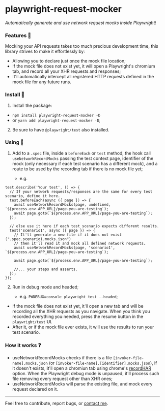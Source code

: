 # playwright-request-mocker

*Automatically generate and use network request mocks inside Playwright!*

### Features :mag_right:

Mocking your API requests takes too much precious development time, this library strives to make it effortlessly by:
- Allowing you to declare just once the mock file location;
- If the mock file does not exist yet, it will open a Playwright's chromium tab, and record all your XHR requests and responses;
- It'll automatically intercept all registered HTTP requests defined in the mock file for any future runs.


### Install :construction_worker:
1. Install the package:
  -   ``npm install playwright-request-mocker -D``
  -   or ``yarn add playwright-request-mocker -D``;
2. Be sure to have ``@playwright/test`` also installed.

### Using :electric_plug:
1. Add to a ``.spec`` file, inside a ``beforeEach`` or ``test`` method, the hook call ``useNetworkRecordMocks`` passing the test context page, identifier of the mock (only necessary if each test scenario has a different mock), and a route to be used by the recording tab if there is no mock file yet;

    - e.g.
```
test.describe('Your test', () => {
  // If your network requests/responses are the same for every test scenario, define it here.
  test.beforeEach(async ({ page }) => {
    await useNetworkRecordMocks(page, undefined, `${process.env.APP_URL}/page-you-are-testing`);
    await page.goto(`${process.env.APP_URL}/page-you-are-testing`);
  });

  // else use it here if each test scenario expects different results.
  test('scenario1', async ({ page }) => {
    // It'll generate a new file if it does not exist (".spec.scenario1.mocks.json")
    // then it'll read it and mock all defined network requests.
    await useNetworkRecordMocks(page, 'scenario1', `${process.env.APP_URL}/page-you-are-testing`);

    await page.goto(`${process.env.APP_URL}/page-you-are-testing`);

    //... your steps and asserts.
  });
});
```

2. Run in debug mode and headed;

    - e.g. ``PWDEBUG=console playwright test --headed``;

- If the mock file does not exist yet, it'll open a new tab and will be recording all the XHR requests as you navigate. When you think you recorded everything you needed, press the resume button in the ``playwright/test`` UI.
- After it, or if the mock file ever exists, it will use the results to run your test scenario.


### How it works :question:

- useNetworkRecordMocks checks if there is a file ``[invoker-file-name].mocks.json`` (or ``[invoker-file-name].[identifier].mocks.json``), if it doesn't exists, it'll open a chromiun tab using chrome's [recordHAR](https://en.wikipedia.org/wiki/HAR_(file_format)) option. When the Playwright debug mode is unpaused, it'll process such file removing every request other than XHR ones;
- useNetworkRecordMocks will parse the existing file, and mock every request declared on it.


----


Feel free to contribute, report bugs, or [contact me](https://github.com/kousenlsn).
